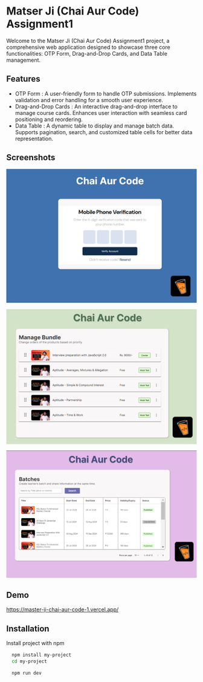 
# Matser Ji (Chai Aur Code) Assignment1

Welcome to the Matser Ji (Chai Aur Code) Assignment1 project, a comprehensive web application designed to showcase three core functionalities: OTP Form, Drag-and-Drop Cards, and Data Table management.


## Features

- OTP Form :
    A user-friendly form to handle OTP submissions. Implements validation and error handling for a smooth user experience.
- Drag-and-Drop Cards : An interactive drag-and-drop interface to manage course cards. Enhances user interaction with seamless card positioning and reordering.
- Data Table : A dynamic table to display and manage batch data. Supports pagination, search, and customized table cells for better data representation.


## Screenshots
![OTPForm](ScreenShots/OTPForm.png)

![CourseList](ScreenShots/CourseList.png)

![Batches](ScreenShots/Batches.png)


## Demo

https://master-ji-chai-aur-code-1.vercel.app/

## Installation

Install project with npm

```bash
  npm install my-project
  cd my-project
```
```bash 
  npm run dev
```
    
